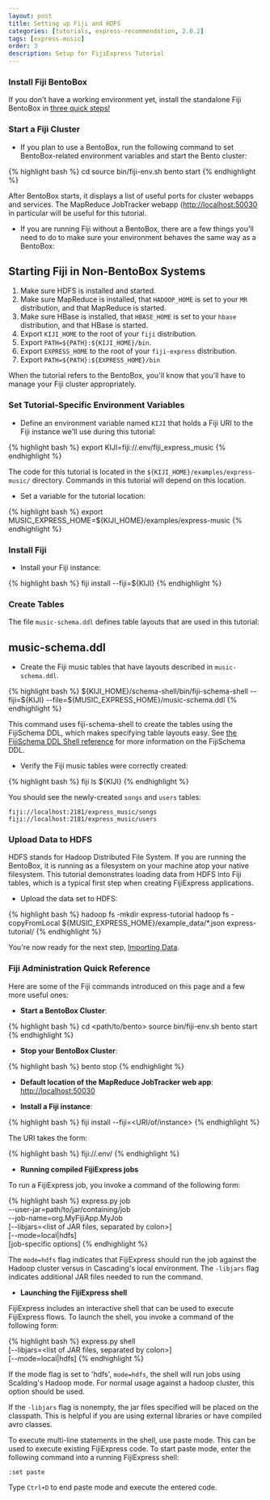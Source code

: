 ```yaml
---
layout: post
title: Setting up Fiji and HDFS
categories: [tutorials, express-recommendation, 2.0.2]
tags: [express-music]
order: 3
description: Setup for FijiExpress Tutorial
---
```


### Install Fiji BentoBox

If you don't have a working environment yet, install the standalone Fiji BentoBox in [three quick
steps!](http://www.fiji.org/#tryit)

### Start a Fiji Cluster

*  If you plan to use a BentoBox, run the following command to set BentoBox-related environment
   variables and start the Bento cluster:

<div class="userinput">
{% highlight bash %}
cd <path/to/bento>
source bin/fiji-env.sh
bento start
{% endhighlight %}
</div>

After BentoBox starts, it displays a list of useful ports for cluster webapps and services.  The
MapReduce JobTracker webapp ([http://localhost:50030](http://localhost:50030) in particular will be
useful for this tutorial.


-  If you are running Fiji without a BentoBox, there are a few things you'll need to do to make sure
   your environment behaves the same way as a BentoBox:


<div id="accordion-container">
  <h2 class="accordion-header">Starting Fiji in Non-BentoBox Systems </h2>
  <div class="accordion-content">
<ol>
<li>Make sure HDFS is installed and started.</li>
<li>Make sure MapReduce is installed, that <code>HADOOP_HOME</code> is set to your
	<code>MR</code> distribution, and that MapReduce is started.</li>
<li>Make sure HBase is installed, that <code>HBASE_HOME</code> is set to your <code>hbase</code>
	distribution, and that HBase is started.</li>
<li>Export <code>KIJI_HOME</code> to the root of your <code>fiji</code> distribution.</li>
<li>Export <code>PATH=${PATH}:${KIJI_HOME}/bin</code>.</li>
<li>Export <code>EXPRESS_HOME</code> to the root of your <code>fiji-express</code> distribution.</li>
<li>Export <code>PATH=${PATH}:${EXPRESS_HOME}/bin</code></li>
</ol>
  </div>
</div>

When the tutorial refers to the BentoBox, you'll know that you'll have to manage your
Fiji cluster appropriately.

### Set Tutorial-Specific Environment Variables

*  Define an environment variable named `KIJI` that holds a Fiji URI to the Fiji
instance we'll use during this tutorial:

<div class="userinput">
{% highlight bash %}
export KIJI=fiji://.env/fiji_express_music
{% endhighlight %}
</div>

The code for this tutorial is located in the `${KIJI_HOME}/examples/express-music/` directory.
Commands in this tutorial will depend on this location.

*  Set a variable for the tutorial location:

<div class="userinput">
{% highlight bash %}
export MUSIC_EXPRESS_HOME=${KIJI_HOME}/examples/express-music
{% endhighlight %}
</div>

### Install Fiji

*  Install your Fiji instance:

<div class="userinput">
{% highlight bash %}
fiji install --fiji=${KIJI}
{% endhighlight %}
</div>

### Create Tables

The file `music-schema.ddl` defines table layouts that are used in this tutorial:
<div id="accordion-container">
  <h2 class="accordion-header"> music-schema.ddl </h2>
  <div class="accordion-content">
    <script src="http://gist-it.appspot.com/github/fijiproject/fiji-express-music/raw/fiji-express-music-2.0.2/src/main/resources/org/fiji/express/music/music-schema.ddl"> </script>
  </div>
</div>

*  Create the Fiji music tables that have layouts described in `music-schema.ddl`.

<div class="userinput">
{% highlight bash %}
${KIJI_HOME}/schema-shell/bin/fiji-schema-shell --fiji=${KIJI} --file=${MUSIC_EXPRESS_HOME}/music-schema.ddl
{% endhighlight %}
</div>

This command uses fiji-schema-shell
to create the tables using the FijiSchema DDL, which makes specifying table layouts easy.
See [the FijiSchema DDL Shell reference]({{site.userguide_schema_1_4_2}}/schema-shell-ddl-ref)
for more information on the FijiSchema DDL.

*  Verify the Fiji music tables were correctly created:

<div class="userinput">
{% highlight bash %}
fiji ls ${KIJI}
{% endhighlight %}
</div>

You should see the newly-created `songs` and `users` tables:

    fiji://localhost:2181/express_music/songs
    fiji://localhost:2181/express_music/users

### Upload Data to HDFS

HDFS stands for Hadoop Distributed File System.  If you are running the BentoBox,
it is running as a filesystem on your machine atop your native filesystem.
This tutorial demonstrates loading data from HDFS into Fiji tables, which is a typical
first step when creating FijiExpress applications.

*  Upload the data set to HDFS:

<div class="userinput">
{% highlight bash %}
hadoop fs -mkdir express-tutorial
hadoop fs -copyFromLocal ${MUSIC_EXPRESS_HOME}/example_data/*.json express-tutorial/
{% endhighlight %}
</div>

You're now ready for the next step, [Importing Data](../express-importing-data).

### Fiji Administration Quick Reference

Here are some of the Fiji commands introduced on this page and a few more useful ones:

+ **Start a BentoBox Cluster**:

{% highlight bash %}
cd <path/to/bento>
source bin/fiji-env.sh
bento start
{% endhighlight %}

+ **Stop your BentoBox Cluster**:

{% highlight bash %}
bento stop
{% endhighlight %}

+ **Default location of the MapReduce JobTracker web app**:
[http://localhost:50030](http://localhost:50030)

+ **Install a Fiji instance**:

{% highlight bash %}
fiji install --fiji=<URI/of/instance>
{% endhighlight %}

The URI takes the form:

{% highlight bash %}
fiji://.env/<instance name>
{% endhighlight %}

+ **Running compiled FijiExpress jobs**

To run a FijiExpress job, you invoke a command of the following form:

{% highlight bash %}
express.py job \
    --user-jar=path/to/jar/containing/job \
    --job-name=org.MyFijiApp.MyJob \
    [--libjars=<list of JAR files, separated by colon>] \
    [--mode=local|hdfs] \
    [job-specific options]
{% endhighlight %}

The `mode=hdfs` flag indicates that FijiExpress should run the job against the Hadoop cluster
versus in Cascading's local environment.  The `-libjars` flag indicates additional JAR files needed
to run the command.

+ **Launching the FijiExpress shell**

FijiExpress includes an interactive shell that can be used to execute FijiExpress flows. To launch
the shell, you invoke a command of the following form:

{% highlight bash %}
express.py shell \
    [--libjars=<list of JAR files, separated by colon>] \
    [--mode=local|hdfs]
{% endhighlight %}

If the mode flag is set to 'hdfs', `mode=hdfs`, the shell will run jobs using Scalding's Hadoop
mode. For normal usage against a hadoop cluster, this option should be used.

If the `-libjars` flag is nonempty, the jar files specified will be placed on the classpath.
This is helpful if you are using external libraries or have compiled avro classes.

To execute multi-line statements in the shell, use paste mode. This can be used to execute existing
FijiExpress code. To start paste mode, enter the following command into a running FijiExpress shell:

    :set paste

Type `Ctrl+D` to end paste mode and execute the entered code.
